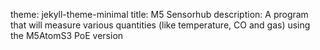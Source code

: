 theme: jekyll-theme-minimal
title: M5 Sensorhub
description: A program that will measure various quantities (like temperature, CO and gas) using the M5AtomS3 PoE version
